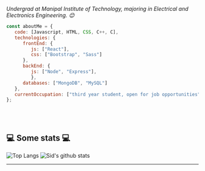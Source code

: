 <p><em>Undergrad at Manipal Institute of Technology, majoring in Electrical and Electronics Engineering. 😊</br>
</em></p>


```javascript
const aboutMe = {
   code: [Javascript, HTML, CSS, C++, C],
   technologies: {
      frontEnd: {
         js: ["React"],
         css: ["Bootstrap", "Sass"]
      },
      backEnd: {
         js: ["Node", "Express"],
         },
      databases: ["MongoDB", "MySQL"]
   },
   currentOccupation: ["third year student, open for job opportunities"]
};
```
</br></br>
<h2>💻 Some stats 💻</h2>

![Top Langs](https://github-readme-stats.vercel.app/api/top-langs/?username=SiddharthManoj14&theme=cobalt)
![Sid's github stats](https://github-readme-stats.vercel.app/api?username=SiddharthManoj14&show_icons=true&title_color=fff&icon_color=79ff97&text_color=9f9f9f&bg_color=151515)

---
